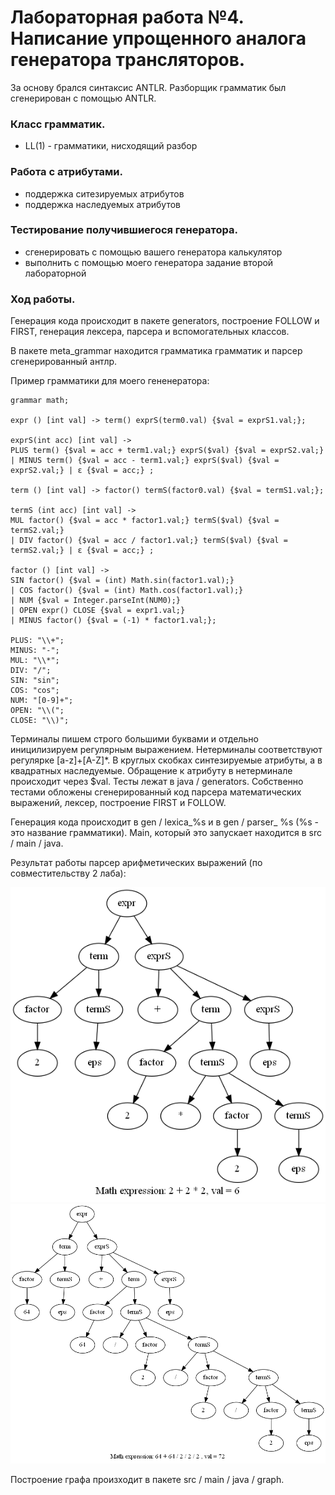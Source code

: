 # Лабораторная работа №4. Написание упрощенного аналога генератора трансляторов. 

За основу брался синтаксис ANTLR. Разборщик грамматик был сгенерирован с помощью ANTLR. 

### Класс грамматик.

* LL(1) - грамматики, нисходящий разбор 

### Работа с атрибутами.

* поддержка ситезируемых атрибутов 
* поддержка наследуемых атрибутов

### Тестирование получившиегося генератора. 

* сгенерировать с помощью вашего генератора калькулятор 
* выполнить с помощью моего генератора задание второй лабораторной

### Ход работы. 

Генерация кода происходит в пакете generators, построение FOLLOW и FIRST,
генерация лексера, парсера и вспомогательных классов. 

В пакете meta_grammar находится грамматика грамматик и парсер сгенерированный антлр. 

Пример грамматики для моего гененератора:
    
    grammar math;
    
    expr () [int val] -> term() exprS(term0.val) {$val = exprS1.val;};
    
    exprS(int acc) [int val] ->
    PLUS term() {$val = acc + term1.val;} exprS($val) {$val = exprS2.val;}
    | MINUS term() {$val = acc - term1.val;} exprS($val) {$val = exprS2.val;} | ε {$val = acc;} ;
    
    term () [int val] -> factor() termS(factor0.val) {$val = termS1.val;};
    
    termS (int acc) [int val] ->
    MUL factor() {$val = acc * factor1.val;} termS($val) {$val = termS2.val;}
    | DIV factor() {$val = acc / factor1.val;} termS($val) {$val = termS2.val;} | ε {$val = acc;} ;
    
    factor () [int val] ->
    SIN factor() {$val = (int) Math.sin(factor1.val);}
    | COS factor() {$val = (int) Math.cos(factor1.val);}
    | NUM {$val = Integer.parseInt(NUM0);}
    | OPEN expr() CLOSE {$val = expr1.val;}
    | MINUS factor() {$val = (-1) * factor1.val;};
    
    PLUS: "\\+";
    MINUS: "-";
    MUL: "\\*";
    DIV: "/";
    SIN: "sin";
    COS: "cos";
    NUM: "[0-9]+";
    OPEN: "\\(";
    CLOSE: "\\)";

Терминалы пишем строго большими буквами и отдельно иницилизируем регулярным выражением. 
Нетерминалы соответствуют регулярке [a-z]+[A-Z]*. В круглых скобках синтезируемые атрибуты, а
в квадратных наследуемые. Обращение к атрибуту в нетерминале происходит через $val. 
Тесты лежат в java / generators. Собственно тестами обложены сгенерированный код парсера математических выражений, 
лексер, построение FIRST и FOLLOW. 

Генерация кода происходит в gen / lexica_%s и в gen / parser_ %s (%s - это название грамматики).
Main, который это запускает находится в src / main / java.

Результат работы парсер арифметических выражений (по совместительству 2 лаба):

<img src="./images/2021-12-06-01-33-32.png" alt="2 + 2 * 2">

<img src="./images/2021-12-06-01-33-54.png" alt="64 + 64 / 2 / 2 / 2">

Построение графа произходит в пакете src / main / java / graph.
